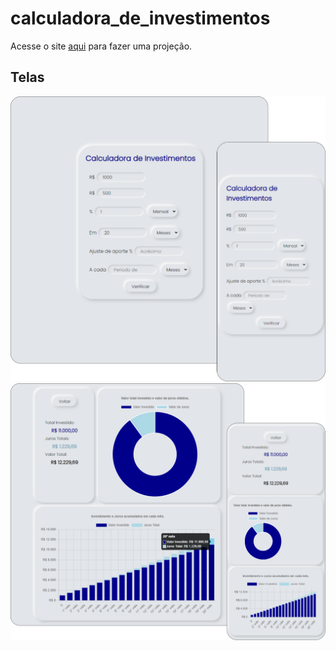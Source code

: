 # calculadora_de_investimentos
 
 Acesse o site <a target="_blank" href="https://imfernandes23.github.io/calculadora_de_investimentos/">aqui</a> para fazer uma projeção.

## Telas

<img src="calc1.png">

<br>

<img src="calc2.png">